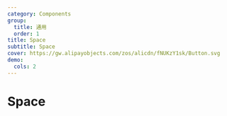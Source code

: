 ```yaml
---
category: Components
group:
  title: 通用
  order: 1
title: Space
subtitle: Space
cover: https://gw.alipayobjects.com/zos/alicdn/fNUKzY1sk/Button.svg
demo:
  cols: 2
---
```



# Space

<code src="./demo/basic.tsx" title="Basic Usage" description="Crowded components horizontal spacing."></code>
